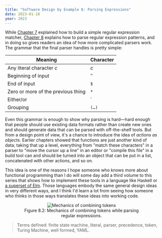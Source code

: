 ```yaml
---
title: "Software Design by Example 8: Parsing Expressions"
date: 2023-01-10
year: 2023
---
```


While [Chapter 7][sdxjs_regex] explained how to build a simple regular expression matcher,
[Chapter 8][sdxjs_parsing] explains how to parse regular expression patterns,
and in doing so gives readers an idea of how more complicated parsers work.
The grammar that the final parser handles is pretty simple:

| Meaning | Character |
| ------- | --------- |
| Any literal character *c* | *c* |
| Beginning of input | `^` |
| End of input | `$` |
| Zero or more of the previous thing | `*` |
| Either/or | `|` |
| Grouping | `(…)` |

Even this grammar is enough to show why parsing is hard—hard enough that
people should use existing data formats rather than create new ones
and should generate data that can be parsed with off-the-shelf tools.
But from a design point of view,
it's a chance to introduce the idea of *actions as objects*.
Earlier chapters showed that functions are just another kind of data;
taking that up a level,
everything from "match these characters" in a parser to "move the cursor up a line" in an editor
or "compile this file" in a build tool
can and should be turned into an object
that can be put in a list,
concatenated with other actions,
and so on.

This idea is one of the reasons I hope someone who knows more about functional programming than I do
will some day add a third volume to this series
that shows how to implement these tools in a language like Haskell or [a superset of Elm][to_dont].
Those languages embody the same general design ideas in very different ways,
and I think I'd learn a lot from seeing how someone who thinks in those ways
translates these ideas into working code.

<figure id="regex-parser-mechanics" align="center">
  <img src="{{'/sdxjs/regex-parser/mechanics.svg' | relative_url}}" alt="Mechanics of combining tokens"/>
  <figcaption>Figure 8.2: Mechanics of combining tokens while parsing regular expressions.</figcaption>
</figure>

> Terms defined: finite state machine, literal, parser, precedence, token, Turing Machine, well formed, YAML.

[sdxjs_parsing]: https://third-bit.com/sdxjs/regex-parser/
[sdxjs_regex]: https://third-bit.com/sdxjs/pattern-matching/
[to_dont]: https://third-bit.com/2022/12/28/six-for-the-to-dont-list/

